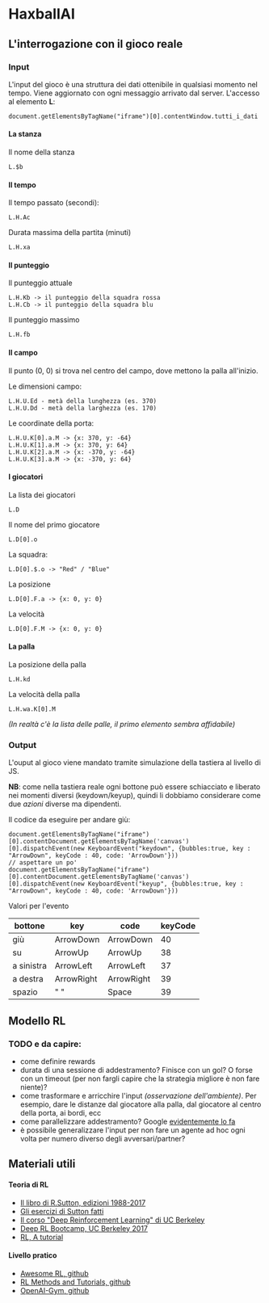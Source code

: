 # HaxballAI

## L'interrogazione con il gioco reale

### Input

L'input del gioco è una struttura dei dati ottenibile in qualsiasi momento nel tempo. Viene aggiornato con ogni messaggio arrivato dal server. L'accesso al elemento **L**:

    document.getElementsByTagName("iframe")[0].contentWindow.tutti_i_dati

#### La stanza

Il nome della stanza

    L.$b

#### Il tempo

Il tempo passato (secondi):

    L.H.Ac
    
Durata massima della partita (minuti)

    L.H.xa
    
#### Il punteggio

Il punteggio attuale

    L.H.Kb -> il punteggio della squadra rossa
    L.H.Cb -> il punteggio della squadra blu
    
Il punteggio massimo

    L.H.fb

#### Il campo

Il punto (0, 0) si trova nel centro del campo, dove mettono la palla all'inizio.

Le dimensioni campo:

    L.H.U.Ed - metà della lunghezza (es. 370)
    L.H.U.Dd - metà della larghezza (es. 170)

Le coordinate della porta:

    L.H.U.K[0].a.M -> {x: 370, y: -64}
    L.H.U.K[1].a.M -> {x: 370, y: 64}
    L.H.U.K[2].a.M -> {x: -370, y: -64}
    L.H.U.K[3].a.M -> {x: -370, y: 64}

#### I giocatori

La lista dei giocatori
    
    L.D
    
Il nome del primo giocatore
    
    L.D[0].o
    
La squadra:

    L.D[0].$.o -> "Red" / "Blue"

La posizione

    L.D[0].F.a -> {x: 0, y: 0}
    
La velocità

    L.D[0].F.M -> {x: 0, y: 0}

#### La palla

La posizione della palla

    L.H.kd
    
La velocità della palla

    L.H.wa.K[0].M
    
*(In realtà c'è la lista delle palle, il primo elemento sembra affidabile)*


### Output

L'ouput al gioco viene mandato tramite simulazione della tastiera al livello di JS. 

**NB**: come nella tastiera reale ogni bottone può essere schiacciato e liberato nei momenti diversi (keydown/keyup), quindi li dobbiamo considerare come due *azioni* diverse ma dipendenti.

Il codice da eseguire per andare giù:

    document.getElementsByTagName("iframe")[0].contentDocument.getElementsByTagName('canvas')[0].dispatchEvent(new KeyboardEvent("keydown", {bubbles:true, key : "ArrowDown", keyCode : 40, code: 'ArrowDown'}))
    // aspettare un po'
    document.getElementsByTagName("iframe")[0].contentDocument.getElementsByTagName('canvas')[0].dispatchEvent(new KeyboardEvent("keyup", {bubbles:true, key : "ArrowDown", keyCode : 40, code: 'ArrowDown'}))
    
Valori per l'evento

| bottone    | key        | code       | keyCode |
|------------|------------| -----------|---------|
| giù        | ArrowDown  | ArrowDown  | 40      |
| su         | ArrowUp    | ArrowUp    | 38      |
| a sinistra | ArrowLeft  | ArrowLeft  | 37      |
| a destra   | ArrowRight | ArrowRight | 39      |
| spazio     | " "        | Space      | 39      |

## Modello RL

### TODO e da capire:

* come definire rewards
* durata di una sessione di addestramento? Finisce con un gol? O forse con un timeout (per non fargli capire che la strategia migliore è non fare niente)?
* come trasformare e arricchire l'input *(osservazione dell'ambiente)*. Per esempio, dare le distanze dal giocatore alla palla, dal giocatore al centro della porta, ai bordi, ecc
* come parallelizzare addestramento? Google [evidentemente lo fa](https://www.youtube.com/watch?v=iaF43Ze1oeI)
* è possibile generalizzare l'input per non fare un agente ad hoc ogni volta per numero diverso degli avversari/partner?

## Materiali utili

#### Teoria di RL

* [Il libro di R.Sutton, edizioni 1988-2017](http://incompleteideas.net/book/bookdraft2017nov5.pdf)
* [Gli esercizi di Sutton fatti](https://github.com/ShangtongZhang/reinforcement-learning-an-introduction)
* [Il corso "Deep Reinforcement Learning" di UC Berkeley](http://rail.eecs.berkeley.edu/deeprlcourse/)
* [Deep RL Bootcamp, UC Berkeley 2017](https://sites.google.com/view/deep-rl-bootcamp/lectures)
* [RL, A tutorial](http://www.cs.toronto.edu/~zemel/documents/411/rltutorial.pdf)

#### Livello pratico

* [Awesome RL, github](https://github.com/aikorea/awesome-rl)
* [RL Methods and Tutorials, github](https://github.com/MorvanZhou/Reinforcement-learning-with-tensorflow)
* [OpenAI-Gym, github](https://github.com/openai/gym)

